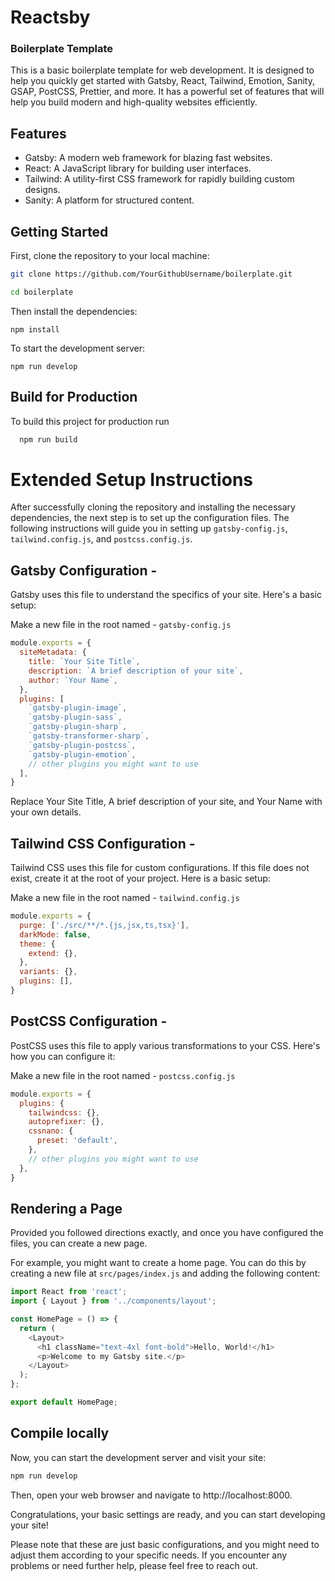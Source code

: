 # Reactsby 
### Boilerplate Template

This is a basic boilerplate template for web development. It is designed to help you quickly get started with Gatsby, React, Tailwind, Emotion, Sanity, GSAP, PostCSS, Prettier, and more. It has a powerful set of features that will help you build modern and high-quality websites efficiently.


## Features
- Gatsby: A modern web framework for blazing fast websites.
- React: A JavaScript library  for building user interfaces.
- Tailwind: A utility-first CSS framework for rapidly building custom designs.
- Sanity: A platform for structured content.


## Getting Started
First, clone the repository to your local machine:

```bash
git clone https://github.com/YourGithubUsername/boilerplate.git

cd boilerplate
```
Then install the dependencies:
```bashCopy code
npm install 
```
To start the development server:

```
npm run develop
```


## Build for Production

To build this project for production run

```bash
  npm run build
```


# Extended Setup Instructions
After successfully cloning the repository and installing the necessary dependencies, the next step is to set up the configuration files. The following instructions will guide you in setting up ```gatsby-config.js```, ```tailwind.config.js```, and ```postcss.config.js```.


## Gatsby Configuration - 
Gatsby uses this file to understand the specifics of your site. Here's a basic setup:

Make a new file in the root named - 
```gatsby-config.js```




```javascript
module.exports = {
  siteMetadata: {
    title: `Your Site Title`,
    description: `A brief description of your site`,
    author: `Your Name`,
  },
  plugins: [
    `gatsby-plugin-image`,
    `gatsby-plugin-sass`,
    `gatsby-plugin-sharp`,
    `gatsby-transformer-sharp`,
    `gatsby-plugin-postcss`,
    `gatsby-plugin-emotion`,
    // other plugins you might want to use
  ],
}
```
Replace Your Site Title, A brief description of your site, and Your Name with your own details.

## Tailwind CSS Configuration -
Tailwind CSS uses this file for custom configurations. If this file does not exist, create it at the root of your project. Here is a basic setup:
 
Make a new file in the root named - ```tailwind.config.js```

```javascript
module.exports = {
  purge: ['./src/**/*.{js,jsx,ts,tsx}'],
  darkMode: false,
  theme: {
    extend: {},
  },
  variants: {},
  plugins: [],
}
```

## PostCSS Configuration  -
PostCSS uses this file to apply various transformations to your CSS. Here's how you can configure it:
 
Make a new file in the root named - ```postcss.config.js```

```javascript
module.exports = {
  plugins: {
    tailwindcss: {},
    autoprefixer: {},
    cssnano: {
      preset: 'default',
    },
    // other plugins you might want to use
  },
}

```

## Rendering a Page

Provided you followed directions exactly, and once you have configured the files, you can create a new page.

For example, you might want to create a home page. You can do this by creating a new file at ```src/pages/index.js``` and adding the following content:

```javascript
import React from 'react';
import { Layout } from '../components/layout';

const HomePage = () => {
  return (
    <Layout>
      <h1 className="text-4xl font-bold">Hello, World!</h1>
      <p>Welcome to my Gatsby site.</p>
    </Layout>
  );
};

export default HomePage;

```
    
## Compile locally
Now, you can start the development server and visit your site:
```bash
npm run develop
```

Then, open your web browser and navigate to http://localhost:8000.

Congratulations, your basic settings are ready, and you can start developing your site!

Please note that these are just basic configurations, and you might need to adjust them according to your specific needs. If you encounter any problems or need further help, please feel free to reach out.
